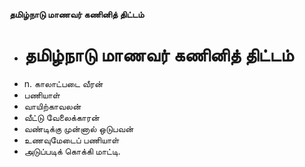 **தமிழ்நாடு மாணவர் கணினித் திட்டம்**
- # தமிழ்நாடு மாணவர் கணினித் திட்டம்
- n. காலாட்படை வீரன்
- பணியாள்
- வாயிற்காவலன்
- வீட்டு வேலைக்காரன்
- வண்டிக்கு முன்னால் ஒடுபவன்
- உணவுமேடைப் பணியாள்
- அடுப்படிக் கொக்கி மாட்டி.

